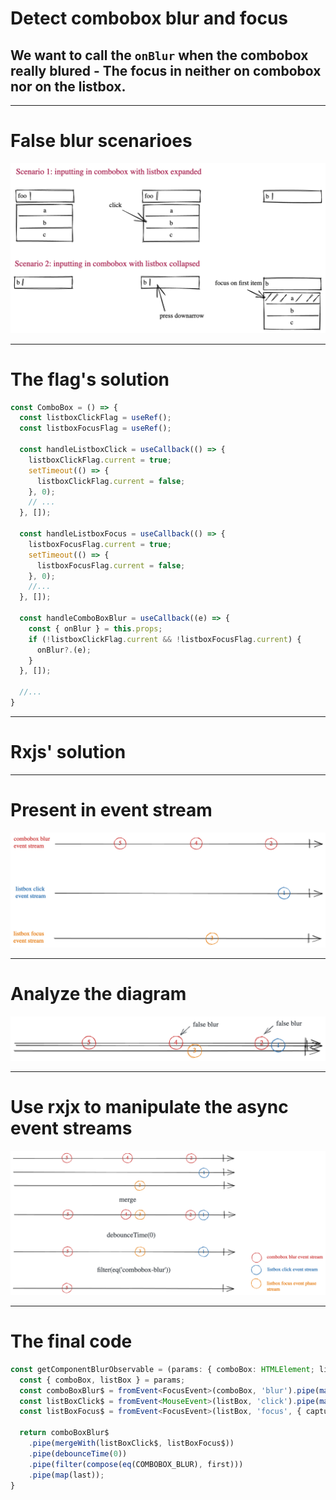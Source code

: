 # Detect combobox blur and focus

## We want to call the `onBlur` when the combobox really blured - The focus in neither on combobox nor on the listbox.

---

# False blur scenarioes

![inline](./combobox-false-blur-scenarios.png)

---

# The flag's solution

```javascript
const ComboBox = () => {
  const listboxClickFlag = useRef();
  const listboxFocusFlag = useRef();

  const handleListboxClick = useCallback(() => {
    listboxClickFlag.current = true;
    setTimeout(() => {
      listboxClickFlag.current = false;
    }, 0);
    // ...
  }, []);

  const handleListboxFocus = useCallback(() => {
    listboxFocusFlag.current = true;
    setTimeout(() => {
      listboxFocusFlag.current = false;
    }, 0);
    //...
  }, []);

  const handleComboBoxBlur = useCallback((e) => {
    const { onBlur } = this.props;
    if (!listboxClickFlag.current && !listboxFocusFlag.current) {
      onBlur?.(e);
    }
  }, []);

  //...
}
```

---

# Rxjs' solution

---

# Present in event stream

![inline](./present-in-event-stream.png)

---

# Analyze the diagram

![inline](./rxjs-analyze.png)

---

# Use rxjx to manipulate the async event streams

![inline](./rxjs-solution.png)

---

# The final code

```typescript
const getComponentBlurObservable = (params: { comboBox: HTMLElement; listBox: HTMLElement; }) => {
  const { comboBox, listBox } = params;
  const comboBoxBlur$ = fromEvent<FocusEvent>(comboBox, 'blur').pipe(map(e => [ COMBOBOX_BLUR, e ]));
  const listBoxClick$ = fromEvent<MouseEvent>(listBox, 'click').pipe(map(e => [ LISTBOX_CLICK, e ]));
  const listBoxFocus$ = fromEvent<FocusEvent>(listBox, 'focus', { capture: true }).pipe(map(e => [ LISTBOX_FOCUS, e ]));

  return comboBoxBlur$
    .pipe(mergeWith(listBoxClick$, listBoxFocus$))
    .pipe(debounceTime(0))
    .pipe(filter(compose(eq(COMBOBOX_BLUR), first)))
    .pipe(map(last));
}
```
